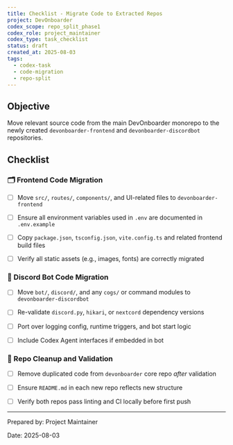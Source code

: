 ```yaml
---
title: Checklist - Migrate Code to Extracted Repos
project: DevOnboarder
codex_scope: repo_split_phase1
codex_role: project_maintainer
codex_type: task_checklist
status: draft
created_at: 2025-08-03
tags:
  - codex-task
  - code-migration
  - repo-split
---
```


## Objective

Move relevant source code from the main DevOnboarder monorepo to the newly created `devonboarder-frontend` and `devonboarder-discordbot` repositories.

## Checklist

### 🗂️ Frontend Code Migration

* [ ] Move `src/`, `routes/`, `components/`, and UI-related files to `devonboarder-frontend`

* [ ] Ensure all environment variables used in `.env` are documented in `.env.example`

* [ ] Copy `package.json`, `tsconfig.json`, `vite.config.ts` and related frontend build files

* [ ] Verify all static assets (e.g., images, fonts) are correctly migrated

### 🤖 Discord Bot Code Migration

* [ ] Move `bot/`, `discord/`, and any `cogs/` or command modules to `devonboarder-discordbot`

* [ ] Re-validate `discord.py`, `hikari`, or `nextcord` dependency versions

* [ ] Port over logging config, runtime triggers, and bot start logic

* [ ] Include Codex Agent interfaces if embedded in bot

### 🔁 Repo Cleanup and Validation

* [ ] Remove duplicated code from `devonboarder` core repo *after* validation

* [ ] Ensure `README.md` in each new repo reflects new structure

* [ ] Verify both repos pass linting and CI locally before first push

---

Prepared by: Project Maintainer

Date: 2025-08-03
